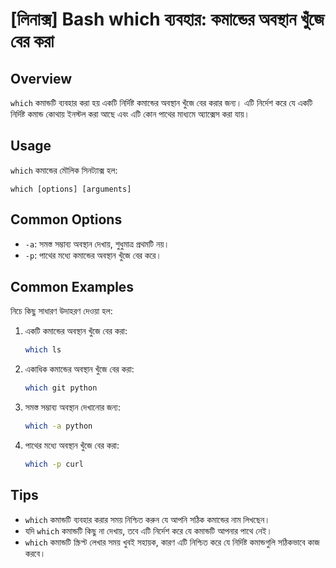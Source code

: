 # [লিনাক্স] Bash which ব্যবহার: কমান্ডের অবস্থান খুঁজে বের করা

## Overview
`which` কমান্ডটি ব্যবহার করা হয় একটি নির্দিষ্ট কমান্ডের অবস্থান খুঁজে বের করার জন্য। এটি নির্দেশ করে যে একটি নির্দিষ্ট কমান্ড কোথায় ইনস্টল করা আছে এবং এটি কোন পাথের মাধ্যমে অ্যাক্সেস করা যায়।

## Usage
`which` কমান্ডের মৌলিক সিনট্যাক্স হল:

```
which [options] [arguments]
```

## Common Options
- `-a`: সমস্ত সম্ভাব্য অবস্থান দেখায়, শুধুমাত্র প্রথমটি নয়।
- `-p`: পাথের মধ্যে কমান্ডের অবস্থান খুঁজে বের করে।

## Common Examples
নিচে কিছু সাধারণ উদাহরণ দেওয়া হল:

1. একটি কমান্ডের অবস্থান খুঁজে বের করা:
   ```bash
   which ls
   ```

2. একাধিক কমান্ডের অবস্থান খুঁজে বের করা:
   ```bash
   which git python
   ```

3. সমস্ত সম্ভাব্য অবস্থান দেখানোর জন্য:
   ```bash
   which -a python
   ```

4. পাথের মধ্যে অবস্থান খুঁজে বের করা:
   ```bash
   which -p curl
   ```

## Tips
- `which` কমান্ডটি ব্যবহার করার সময় নিশ্চিত করুন যে আপনি সঠিক কমান্ডের নাম লিখছেন।
- যদি `which` কমান্ডটি কিছু না দেখায়, তবে এটি নির্দেশ করে যে কমান্ডটি আপনার পাথে নেই।
- `which` কমান্ডটি স্ক্রিপ্ট লেখার সময় খুবই সহায়ক, কারণ এটি নিশ্চিত করে যে নির্দিষ্ট কমান্ডগুলি সঠিকভাবে কাজ করবে।